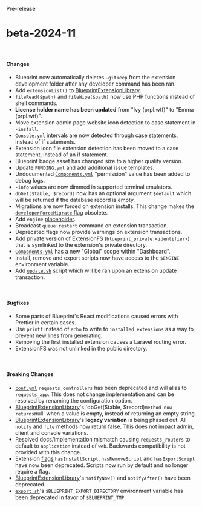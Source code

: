 <span class="badge bg-warning-subtle border border-warning-subtle text-warning-emphasis rounded-pill"><i class="bi bi-binoculars-fill"></i> Pre-release</span>
# beta-2024-11
<br/>

#### Changes
- Blueprint now automatically deletes `.gitkeep` from the extension development folder after any developer command has been ran.
- Add `extensionList()` to [BlueprintExtensionLibrary](?page=documentation/$blueprint).
- `fileRead($path)` and `fileWipe($path)` now use PHP functions instead of shell commands.
- **License holder name has been updated** from "Ivy (prpl.wtf)" to "Emma (prpl.wtf)".
- Move extension admin page website icon detection to case statement in `-install`.
- [`Console.yml`](?page=documentation/consoleyml) intervals are now detected through case statements, instead of if statements.
- Extension icon file extension detection has been moved to a case statement, instead of an if statement.
- Blueprint badge asset has changed size to a higher quality version.
- Update `FUNDING.yml` and add additional issue templates.
- Undocumented [`Components.yml`](?page=documentation/componentsyml) "permission" value has been added to debug logs.
- `-info` values are now dimmed in supported terminal emulators.
- `dbGet($table, $record)` now has an optional argument `$default` which will be returned if the database record is empty.
- Migrations are now forced on extension installs. This change makes the [`developerForceMigrate` flag](?page=documentation/flags) obsolete.
- Add `engine` [placeholder](?page=documentation/placeholders).
- Broadcast `queue:restart` command on extension transaction.
- Deprecated flags now provide warnings on extension transactions.
- Add private version of ExtensionFS (`blueprint_private:<identifier>`) that is symlinked to the extension's private directory.
- [`Components.yml`](?page=documentation/componentsyml) has a new "Global" scope within "Dashboard".
- Install, remove and export scripts now have access to the `$ENGINE` environment variable.
- Add [`update.sh`](?page=documentation/scripts) script which will be ran upon an extension update transaction.

<br/>

#### Bugfixes
- Some parts of Blueprint's React modifications caused errors with Prettier in certain cases.
- Use `printf` instead of `echo` to write to `installed_extensions` as a way to prevent new lines from generating.
- Removing the first installed extension causes a Laravel routing error.
- ExtensionFS was not unlinked in the public directory.

<br/>

#### Breaking Changes
- [`conf.yml`](?page=documentation/confyml) `requests_controllers` has been deprecated and will alias to `requests_app`. This does not change implementation and can be resolved by renaming the configuration option.
- [BlueprintExtensionLibrary](?page=documentation/$blueprint)'s `dbGet($table, $record)` method now returns `null` when a value is empty, instead of returning an empty string.
- [BlueprintExtensionLibrary](?page=documentation/$blueprint)'s **legacy variation** is being phased out. All `notify` and `file` methods now return false. This does not impact admin, client and console variations.
- Resolved docs/implementation mismatch causing `requests_routers` to default to `application` instead of `web`. Backwards compatibility is not provided with this change.
- Extension [flags](?page=documentation/flags) `hasInstallScript`, `hasRemoveScript` and `hasExportScript` have now been deprecated. Scripts now run by default and no longer require a flag.
- [BlueprintExtensionLibrary](?page=documentation/$blueprint)'s `notifyNow()` and `notifyAfter()` have been deprecated.
- [`export.sh`](?page=documentation/scripts)'s `$BLUEPRINT_EXPORT_DIRECTORY` environment variable has been deprecated in favor of `$BLUEPRINT_TMP`.